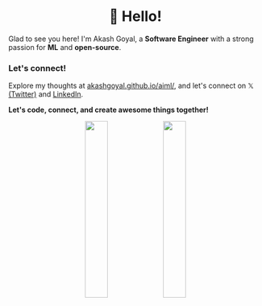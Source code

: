 <h1 align='center'>👋 Hello!</h1>

Glad to see you here! I'm Akash Goyal, a **Software Engineer** with a strong passion for **ML** and **open-source**. 



### Let's connect!

Explore my thoughts at [akashgoyal.github.io/aiml/](https://akashgoyal.github.io/aiml/), and let's connect on 𝕏 [(Twitter)](https://twitter.com/akashgoyal95) and [LinkedIn](https://www.linkedin.com/in/akashgoyal7/).

<!-- [![Twitter](https://img.shields.io/twitter/follow/akashgoyal95?style=social)](https://twitter.com/akashgoyal95)  [![LinkedIn](https://img.shields.io/static/v1.svg?label=LinkedIn&message=akashgoyal&logo=linkedin&style=flat&color=blue)](https://www.linkedin.com/in/akashgoyal7/) [![GitHub](https://img.shields.io/github/followers/akashgoyal.svg?label=Follow%20@akashgoyal&style=social)](https://github.com/akashgoyal/) -->

**Let's code, connect, and create awesome things together!**



<p align="center">
  <!-- <img height="30%" width="auto" src ="https://github-readme-stats.vercel.app/api?username=akashgoyal&show_icons=true&count_private=true&theme=darcula&hide_border=true&hide=issues,contribs&bg_color=00000000"> -->
  <img height="30%" width="auto", src ="https://github-readme-streak-stats.herokuapp.com?user=akashgoyal&theme=darcula&hide_border=true&background=FFFFFF00">
  <img height="30%" width="auto" src ="https://github-readme-stats.vercel.app/api/top-langs/?username=akashgoyal&layout=compact&hide_border=true&theme=darcula&bg_color=00000000&langs_count=6&hide=jupyter%20notebook,tex,css,php&exclude_repo=None">
  <br>
  <br>
  <!-- <a href="https://www.buymeacoffee.com/akashgoyal"> <img align="center" src="https://cdn.buymeacoffee.com/buttons/v2/default-orange.png" height="50" width="210" alt="aveek.saha" /></a> -->
</p>

<br />
<!-- <a href="https://www.google.com/search?q=Akash+Goyal">
  <table align="left">
      <tr>
          <td>
            😊&nbsp;&nbsp;Learn more about me!
          </td>
      </tr>
  </table>
</a>
<a href="https://akgml.github.io">
  <table align="right">
      <tr>
          <td>
            🌐 &nbsp;&nbsp;Explore my blog!
          </td>
      </tr>
  </table>
</a> -->